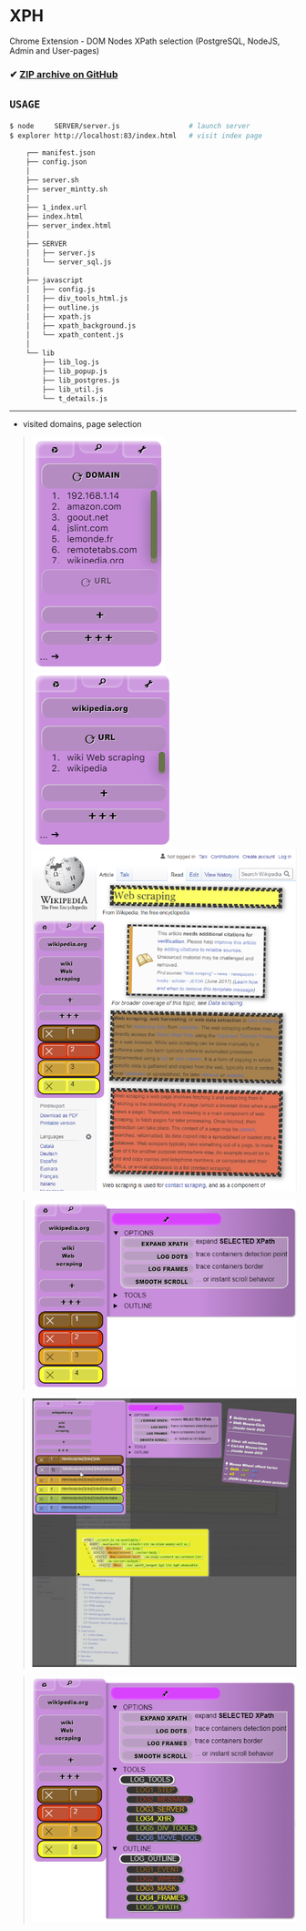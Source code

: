# XPH
 Chrome Extension - DOM Nodes XPath selection (PostgreSQL, NodeJS, Admin and User-pages)

### ✔ [ZIP archive on GitHub](../../archive/master.zip)

## `USAGE`
<!--{{{-->
```bash
$ node     SERVER/server.js                 # launch server
$ explorer http://localhost:83/index.html   # visit index page
```

<!--}}}-->

```
    ┌── manifest.json
    ├── config.json
    │
    ├── server.sh
    ├── server_mintty.sh
    │
    ├── 1_index.url
    ├── index.html
    ├── server_index.html
    │
    ├── SERVER
    │   ├── server.js
    │   └── server_sql.js
    │
    ├── javascript
    │   ├── config.js
    │   ├── div_tools_html.js
    │   ├── outline.js
    │   ├── xpath.js
    │   ├── xpath_background.js
    │   └── xpath_content.js
    │
    └── lib
        ├── lib_log.js
        ├── lib_popup.js
        ├── lib_postgres.js
        ├── lib_util.js
        └── t_details.js
```

<hr>
<!-- SCREENSHOTS {{{-->

* visited domains, page selection

> ![domains](/screenshot/domains.png)
> ![pages](/screenshot/pages.png)
> ![wikipedia](/screenshot/wikipedia.png)

> ![options](/screenshot/options.png)

> ![options](/screenshot/expand_xpath.png)

> ![logging](/screenshot/logging.png)

<!--}}}-->
